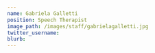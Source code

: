 ```yaml
---
name: Gabriela Galletti
position: Speech Therapist
image_path: /images/staff/gabrielagalletti.jpg
twitter_username:
blurb: 
---
```

